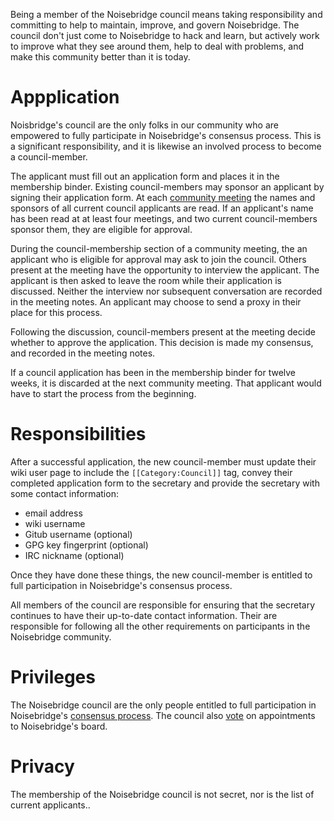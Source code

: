 Being a member of the Noisebridge council means taking responsibility and committing to help to maintain, improve, and govern Noisebridge. The council don't just come to Noisebridge to hack and learn, but actively work to improve what they see around them, help to deal with problems, and make this community better than it is today.

Appplication
============

Noisbridge's council are the only folks in our community who are empowered to fully participate in Noisebridge's consensus process. This is a significant responsibility, and it is likewise an involved process to become a council-member.

The applicant must fill out an application form and places it in the membership binder. Existing council-members may sponsor an applicant by signing their application form. At each [community meeting](../meetings.md) the names and sponsors of all current council applicants are read. If an applicant's name has been read at at least four meetings, and two current council-members sponsor them, they are eligible for approval. 

During the council-membership section of a community meeting, the an applicant who is eligible for approval may ask to join the council. Others present at the meeting have the opportunity to interview the applicant. The applicant is then asked to leave the room while their application is discussed. Neither the interview nor subsequent conversation are recorded in the meeting notes. An applicant may choose to send a proxy in their place for this process.

Following the discussion, council-members present at the meeting decide whether to approve the application. This decision is made my consensus, and recorded in the meeting notes.

If a council application has been in the membership binder for twelve weeks, it is discarded at the next community meeting. That applicant would have to start the process from the beginning.


Responsibilities
================

After a successful application, the new council-member must update their wiki user page to include the `[[Category:Council]]` tag, convey their completed application form to the secretary and provide the secretary with some contact information:

* email address
* wiki username
* Gitub username (optional)
* GPG key fingerprint (optional)
* IRC nickname (optional)

Once they have done these things, the new council-member is entitled to full participation in Noisebridge's consensus process.

All members of the council are responsible for ensuring that the secretary continues to have their up-to-date contact information. Their are responsible for following all the other requirements on participants in the Noisebridge community.


Privileges
==========

The Noisebridge council are the only people entitled to full participation in Noisebridge's [consensus process](../consensus-process.md). The council also [vote](../elections.md) on appointments to Noisebridge's board.


Privacy
=======

The membership of the Noisebridge council is not secret, nor is the list of current applicants..
